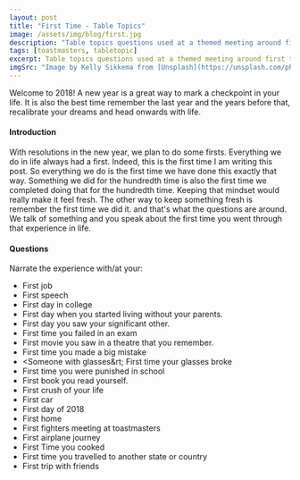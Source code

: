 ```yaml
---
layout: post
title: "First Time - Table Topics"
image: /assets/img/blog/first.jpg
description: "Table topics questions used at a themed meeting around first time in life."
tags: [toastmasters, tabletopic]
excerpt: Table topics questions used at a themed meeting around first time in life.
imgSrc: "Image by Kelly Sikkema from [Unsplash](https://unsplash.com/photos/hE5kJhgBndo)"
---
```


Welcome to 2018! A new year is a great way to mark a checkpoint in your life. It is also the best time remember the last year and the years before that, recalibrate your dreams and head onwards with life.

#### Introduction

With resolutions in the new year, we plan to do some firsts. Everything we do in life always had a first. Indeed, this is the first time I am writing this post. So everything we do is the first time we have done this exactly that way. Something we did for the hundredth time is also the first time we completed doing that for the hundredth time. Keeping that mindset would really make it feel fresh. The other way to keep something fresh is remember the first time we did it. and that's what the questions are around. We talk of something and you speak about the first time you went through that experience in life.

#### Questions

Narrate the experience with/at your:

* First job
* First speech
* First day in college
* First day when you started living without your parents.
* First day you saw your significant other.
* First time you failed in an exam
* First movie you saw in a theatre that you remember.
* First time you made a big mistake
* &lt;Someone with glasses&rt; First time your glasses broke
* First time you were punished in school
* First book you read yourself.
* First crush of your life
* First car
* First day of 2018
* First home
* First fighters meeting at toastmasters
* First airplane journey
* First Time you cooked
* First time you travelled to another state or country
* First trip with friends
